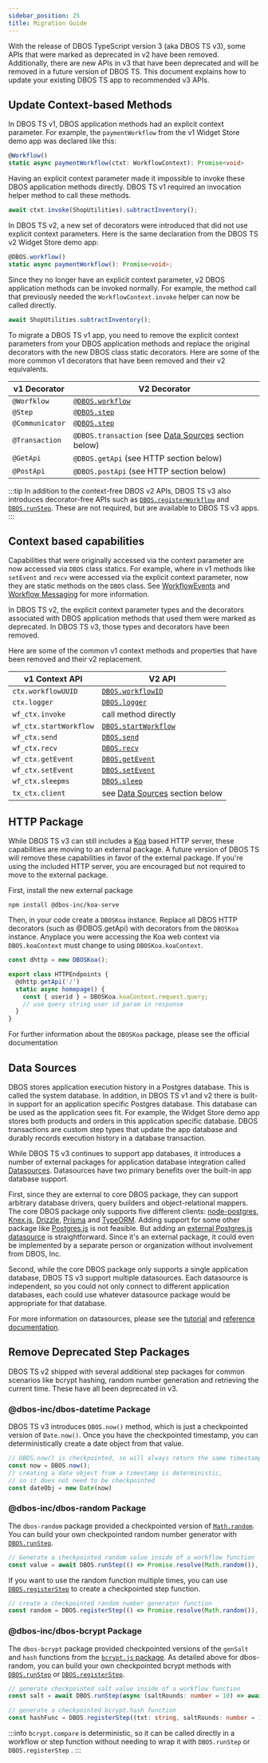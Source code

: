 ```yaml
---
sidebar_position: 25
title: Migration Guide
---
```


With the release of DBOS TypeScript version 3 (aka DBOS TS v3), some APIs that were marked as deprecated in v2 have been removed.
Additionally, there are new APIs in v3 that have been deprecated and will be removed in a future version of DBOS TS. 
This document explains how to update your existing DBOS TS app to recommended v3 APIs.

## Update Context-based Methods

In DBOS TS v1, DBOS application methods had an explicit context parameter.
For example, the `paymentWorkflow` from the v1 Widget Store demo app was declared like this:

```ts
@Workflow()
static async paymentWorkflow(ctxt: WorkflowContext): Promise<void>
```

Having an explicit context parameter made it impossible to invoke these DBOS application methods directly.
DBOS TS v1 required an invocation helper method to call these methods.

```ts
await ctxt.invoke(ShopUtilities).subtractInventory();
```

In DBOS TS v2, a new set of decorators were introduced that did not use explicit context parameters.
Here is the same declaration from the DBOS TS v2 Widget Store demo app:

```ts
@DBOS.workflow()
static async paymentWorkflow(): Promise<void>;
```

Since they no longer have an explicit context parameter, v2 DBOS application methods can be invoked normally.
For example, the method call that previously needed the `WorkflowContext.invoke` helper can now be called directly.

```ts
await ShopUtilities.subtractInventory();
```

To migrate a DBOS TS v1 app, you need to remove the explicit context parameters from your DBOS application methods 
and replace the original decorators with the new DBOS class static decorators. 
Here are some of the more common v1 decorators that have been removed and their v2 equivalents.

| v1 Decorator | V2 Decorator |
|--------------|--------------|
| `@Worfklow`  | [`@DBOS.workflow`](./reference/workflows-steps.md#dbosworkflow) |
| `@Step`      | [`@DBOS.step`](./reference/workflows-steps.md#dbosstep) |
| `@Communicator`  | [`@DBOS.step`](./reference/workflows-steps.md#dbosstep) |
| `@Transaction`     | `@DBOS.transaction` (see [Data Sources](#data-sources) section below) |
| `@GetApi` | `@DBOS.getApi` (see HTTP section below) |
| `@PostApi` | `@DBOS.postApi` (see HTTP section below) |

:::tip
In addition to the context-free DBOS v2 APIs, DBOS TS v3 also introduces decorator-free APIs such as 
[`DBOS.registerWorkflow`](./reference/workflows-steps.md#dbosregisterworkflow) 
and [`DBOS.runStep`](./reference/workflows-steps.md#dbosrunstep). 
These are not required, but are available to DBOS TS v3 apps.
:::

## Context based capabilities

Capabilities that were originally accessed via the context parameter are now accessed via `DBOS` class statics.
For example, where in v1 methods like `setEvent` and `recv` were accessed via the explicit context parameter,
now they are static methods on the `DBOS` class. 
See [WorkflowEvents](./tutorials/workflow-tutorial.md#workflow-events) 
and [Workflow Messaging](./tutorials/workflow-tutorial.md#workflow-messaging-and-notifications) for more information.

In DBOS TS v2, the explicit context parameter types and the decorators associated with DBOS application methods that 
used them were marked as deprecated. In DBOS TS v3, those types and decorators have been removed.

Here are some of the common v1 context methods and properties that have been removed and their v2 replacement.


| v1 Context API | V2 API |
|----------------|--------|
| `ctx.workflowUUID` | [`DBOS.workflowID`](./reference/methods#dbosworkflowid) |
| `ctx.logger` | [`DBOS.logger`](./reference/methods#dboslogger) |
| `wf_ctx.invoke` | call method directly |
| `wf_ctx.startWorkflow` | [`DBOS.startWorkflow`](./reference/methods#dbosstartworkflow) |
| `wf_ctx.send` | [`DBOS.send`](./reference/methods#dbossend) |
| `wf_ctx.recv` | [`DBOS.recv`](./reference/methods#dbosrecv) |
| `wf_ctx.getEvent` | [`DBOS.getEvent`](./reference/methods#dbosgetevent) |
| `wf_ctx.setEvent` | [`DBOS.setEvent`](./reference/methods#dbossetevent) |
| `wf_ctx.sleepms` | [`DBOS.sleep`](./reference/methods#dbossleep) |
| `tx_ctx.client` | see [Data Sources](#data-sources) section below |

## HTTP Package

While DBOS TS v3 can still includes a [Koa](https://koajs.com/) based HTTP server, these capabilities are moving to an external package.
A future version of DBOS TS will remove these capabilities in favor of the external package. 
If you're using the included HTTP server, you are encouraged but not required to move to the external package.

First, install the new external package

```shell
npm install @dbos-inc/koa-serve
```

Then, in your code create a `DBOSKoa` instance.
Replace all DBOS HTTP decorators (such as @DBOS.getApi) with decorators from the `DBOSKoa` instance.
Anyplace you were accessing the Koa web context via `DBOS.koaContext` must change to using `DBOSKoa.koaContext`.

```ts
const dhttp = new DBOSKoa();

export class HTTPEndpoints {
  @dhttp.getApi('/')
  static async homepage() {
    const { userid } = DBOSKoa.koaContext.request.query;
    // use query string user id param in response
  }
}
```

For further information about the `DBOSKoa` package, please see the official documentation

## Data Sources

DBOS stores application execution history in a Postgres database.
This is called the system database.
In addition, in DBOS TS v1 and v2 there is built-in support for an application specific Postgres database.
This database can be used as the application sees fit.
For example, the Widget Store demo app stores both products and orders in this application specific database.
DBOS transactions are custom step types that update the app database and durably records execution history in a database transaction.

While DBOS TS v3 continues to support app databases, it introduces a number of external packages for application database integration called
[Datasources](./tutorials/transaction-tutorial.md).
Datasources have two primary benefits over the built-in app database support.

First, since they are external to core DBOS package, they can support arbitrary database drivers, query builders and object-relational mappers.
The core DBOS package only supports five different clients: [node-postgres](https://node-postgres.com/), [Knex.js](https://knexjs.org/),
[Drizzle](https://orm.drizzle.team/), [Prisma](https://www.prisma.io/) and [TypeORM](https://typeorm.io/). 
Adding support for some other package like [Postgres.js](https://github.com/porsager/postgres) is not feasible.
But adding an [external Postgres.js datasource](https://github.com/dbos-inc/dbos-transact-ts/tree/main/packages/postgres-datasource) is straightforward.
Since it's an external package, it could even be implemented by a separate person or organization without involvement from DBOS, Inc.

Second, while the core DBOS package only supports a single application database, DBOS TS v3 support multiple datasources.
Each datasource is independent, so you could not only connect to different application databases, each could use whatever
datasource package would be appropriate for that database.

For more information on datasources, please see the [tutorial](./tutorials/transaction-tutorial.md) and 
[reference documentation](./reference/datasource.md).

## Remove Deprecated Step Packages

DBOS TS v2 shipped with several additional step packages for common scenarios like bcrypt hashing, random number generation 
and retrieving the current time. These have all been deprecated in v3.

### @dbos-inc/dbos-datetime Package

DBOS TS v3 introduces `DBOS.now()` method, which is just a checkpointed version of `Date.now()`. 
Once you have the checkpointed timestamp, you can deterministically create a date object from that value.

```ts 
// DBOS.now() is checkpointed, so will always return the same timestamp
const now = DBOS.now();
// creating a date object from a timestamp is deterministic, 
// so it does not need to be checkpointed
const dateObj = new Date(now)
```

### @dbos-inc/dbos-random Package

The `dbos-random` package provided a checkpointed version of [`Math.random`](https://developer.mozilla.org/en-US/docs/Web/JavaScript/Reference/Global_Objects/Math/random).
You can build your own checkpointed random number generator with [`DBOS.runStep`](./reference/workflows-steps.md#dbosrunstep).

```ts
// Generate a checkpointed random value inside of a workflow function
const value = await DBOS.runStep(() => Promise.resolve(Math.random()), { name: "random" });
```

If you want to use the random function multiple times, you can use [`DBOS.registerStep`](./reference/workflows-steps.md#dbosregisterstep)
to create a checkpointed step function.

```ts
// create a checkpointed random number generator function
const random = DBOS.registerStep(() => Promise.resolve(Math.random()), { name: "math.random" });
```

### @dbos-inc/dbos-bcrypt Package
The `dbos-bcrypt` package provided checkpointed versions of the `genSalt` and `hash` functions from
the [`bcrypt.js` package](https://github.com/dcodeIO/bcrypt.js). 
As detailed above for dbos-random, you can build your own checkpointed bcrypt methods with 
[`DBOS.runStep`](./reference/workflows-steps.md#dbosrunstep) or [`DBOS.registerStep`](./reference/workflows-steps.md#dbosregisterstep).

```ts
// generate checkpointed salt value inside of a workflow function
const salt = await DBOS.runStep(async (saltRounds: number = 10) => await bcryptjs.genSalt(saltRounds), { name: "bcrypt.genSalt" });

// generate a checkpointed bcrypt.hash function
const hashFunc = DBOS.registerStep((txt: string, saltRounds: number = 10) => bcryptjs.hash(txt, saltRounds), { name: "bcrypt.hash" });
```

:::info
`bcrypt.compare` is deterministic, so it can be called directly in a workflow or step function 
without needing to wrap it with `DBOS.runStep` or `DBOS.registerStep` .
:::





